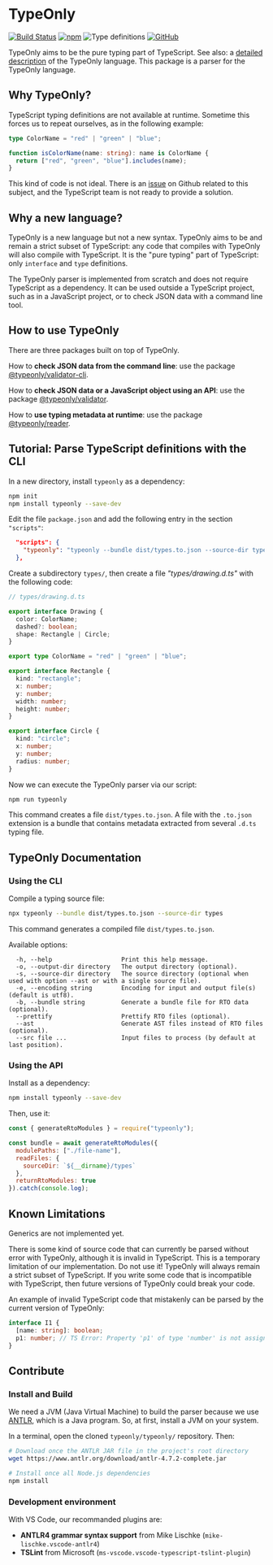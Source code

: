 # TypeOnly

<!-- [![Dependencies Status](https://david-dm.org/paroi-tech/typeonly/status.svg)](https://david-dm.org/paroi-tech/typeonly)
[![Codacy Status](https://api.codacy.com/project/badge/Grade/22f07556743948e98d1814087c801906)](https://www.codacy.com/manual/paleo/typeonly?utm_source=github.com&utm_medium=referral&utm_content=paroi-tech/typeonly&utm_campaign=Badge_Grade) -->
[![Build Status](https://travis-ci.com/paroi-tech/typeonly.svg?branch=master)](https://travis-ci.com/paroi-tech/typeonly)
[![npm](https://img.shields.io/npm/dm/typeonly)](https://www.npmjs.com/package/typeonly)
![Type definitions](https://img.shields.io/npm/types/typeonly)
[![GitHub](https://img.shields.io/github/license/paroi-tech/typeonly)](https://github.com/paroi-tech/typeonly)

TypeOnly aims to be the pure typing part of TypeScript. See also: a [detailed description](https://github.com/paroi-tech/typeonly/blob/master/typeonly/typeonly-language.md) of the TypeOnly language. This package is a parser for the TypeOnly language.

## Why TypeOnly?

TypeScript typing definitions are not available at runtime. Sometime this forces us to repeat ourselves, as in the following example:

```ts
type ColorName = "red" | "green" | "blue";

function isColorName(name: string): name is ColorName {
  return ["red", "green", "blue"].includes(name);
}
```

This kind of code is not ideal. There is an [issue](https://github.com/microsoft/TypeScript/issues/3628) on Github related to this subject, and the TypeScript team is not ready to provide a solution.

## Why a new language?

TypeOnly is a new language but not a new syntax. TypeOnly aims to be and remain a strict subset of TypeScript: any code that compiles with TypeOnly will also compile with TypeScript. It is the "pure typing" part of TypeScript: only `interface` and `type` definitions.

The TypeOnly parser is implemented from scratch and does not require TypeScript as a dependency. It can be used outside a TypeScript project, such as in a JavaScript project, or to check JSON data with a command line tool.

## How to use TypeOnly

There are three packages built on top of TypeOnly.

How to **check JSON data from the command line**: use the package [@typeonly/validator-cli](https://github.com/paroi-tech/typeonly/tree/master/validator-cli).

How to **check JSON data or a JavaScript object using an API**: use the package [@typeonly/validator](https://github.com/paroi-tech/typeonly/tree/master/validator).

How to **use typing metadata at runtime**: use the package [@typeonly/reader](https://github.com/paroi-tech/typeonly/tree/master/reader).

## Tutorial: Parse TypeScript definitions with the CLI

In a new directory, install `typeonly` as a dependency:

```sh
npm init
npm install typeonly --save-dev
```

Edit the file `package.json` and add the following entry in the section `"scripts"`:

```json
  "scripts": {
    "typeonly": "typeonly --bundle dist/types.to.json --source-dir types"
  },
```

Create a subdirectory `types/`, then create a file _"types/drawing.d.ts"_ with the following code:

```ts
// types/drawing.d.ts

export interface Drawing {
  color: ColorName;
  dashed?: boolean;
  shape: Rectangle | Circle;
}

export type ColorName = "red" | "green" | "blue";

export interface Rectangle {
  kind: "rectangle";
  x: number;
  y: number;
  width: number;
  height: number;
}

export interface Circle {
  kind: "circle";
  x: number;
  y: number;
  radius: number;
}
```

Now we can execute the TypeOnly parser via our script:

```sh
npm run typeonly
```

This command creates a file `dist/types.to.json`. A file with the `.to.json` extension is a bundle that contains metadata extracted from several `.d.ts` typing file.

## TypeOnly Documentation

### Using the CLI

Compile a typing source file:

```sh
npx typeonly --bundle dist/types.to.json --source-dir types
```

This command generates a compiled file `dist/types.to.json`.

Available options:

```
  -h, --help                   Print this help message.
  -o, --output-dir directory   The output directory (optional).
  -s, --source-dir directory   The source directory (optional when used with option --ast or with a single source file).
  -e, --encoding string        Encoding for input and output file(s) (default is utf8).
  -b, --bundle string          Generate a bundle file for RTO data (optional).
  --prettify                   Prettify RTO files (optional).
  --ast                        Generate AST files instead of RTO files (optional).
  --src file ...               Input files to process (by default at last position).
```

### Using the API

Install as a dependency:

```sh
npm install typeonly --save-dev
```

Then, use it:

```js
const { generateRtoModules } = require("typeonly");

const bundle = await generateRtoModules({
  modulePaths: ["./file-name"],
  readFiles: {
    sourceDir: `${__dirname}/types`
  },
  returnRtoModules: true
}).catch(console.log);
```

## Known Limitations

Generics are not implemented yet.

There is some kind of source code that can currently be parsed without error with TypeOnly, although it is invalid in TypeScript. This is a temporary limitation of our implementation. Do not use it! TypeOnly will always remain a strict subset of TypeScript. If you write some code that is incompatible with TypeScript, then future versions of TypeOnly could break your code.

An example of invalid TypeScript code that mistakenly can be parsed by the current version of TypeOnly:

```ts
interface I1 {
  [name: string]: boolean;
  p1: number; // TS Error: Property 'p1' of type 'number' is not assignable to string index type 'boolean'.
}
```

## Contribute

### Install and Build

We need a JVM (Java Virtual Machine) to build the parser because we use [ANTLR](https://www.antlr.org/), which is a Java program. So, at first, install a JVM on your system.

In a terminal, open the cloned `typeonly/typeonly/` repository. Then:

```sh
# Download once the ANTLR JAR file in the project's root directory
wget https://www.antlr.org/download/antlr-4.7.2-complete.jar

# Install once all Node.js dependencies
npm install
```

### Development environment

With VS Code, our recommanded plugins are:

- **ANTLR4 grammar syntax support** from Mike Lischke (`mike-lischke.vscode-antlr4`)
- **TSLint** from Microsoft (`ms-vscode.vscode-typescript-tslint-plugin`)

